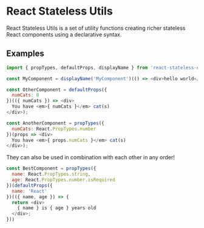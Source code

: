 # React Stateless Utils

React Stateless Utils is a set of utility functions creating
richer stateless React components using a declarative syntax.

## Examples

```javascript
import { propTypes, defaultProps, displayName } from 'react-stateless-utils';

const MyComponent = displayName('MyComponent')(() => <div>hello world</div>);

const OtherComponent = defaultProps({
  numCats: 0
})(({ numCats }) => <div>
  You have <em>{ numCats }</em> cat(s)
</div>);

const AnotherComponent = propTypes({
  numCats: React.PropTypes.number
})(props => <div>
  You have <em>{ props.numCats }</em> cat(s)
</div>);

```
They can also be used in combination with each other in any order!

```javascript
const BestComponent = propTypes({
  name: React.PropTypes.string,
  age: React.PropTypes.number.isRequired
})(defaultProps({
  name: 'React'
})(({ name, age }) => {
  return <div>
    { name } is { age } years old
  </div>;
}))
```
